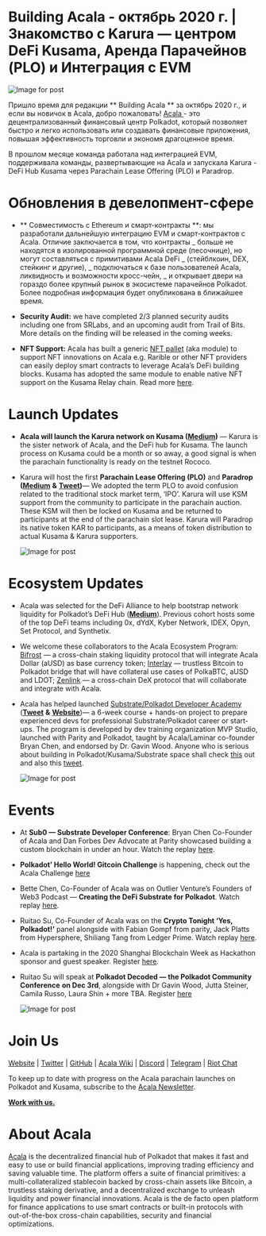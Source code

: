 # Building Acala - октябрь 2020 г. | Знакомство с Karura —  центром DeFi Kusama, Аренда Парачейнов (PLO) и Интеграция с EVM

![Image for post](https://miro.medium.com/max/1600/0*hmK9ex3hJqibgvrl)

Пришло время для редакции ** Building Acala ** за октябрь 2020 г., и если вы новичок в Acala, добро пожаловать! [ Acala ](http://acala.network/) - это децентрализованный финансовый центр Polkadot, который позволяет быстро и легко использовать или создавать финансовые приложения, повышая эффективность торговли и экономя драгоценное время.

В прошлом месяце команда работала над интеграцией EVM, поддерживала команды, развертывающие на Acala и запускала Karura - DeFi Hub Kusama через Parachain Lease Offering (PLO) и Paradrop.

# **Обновления в девелопмент-сфере**

- ** Совместимость с Ethereum и смарт-контракты **: мы разработали дальнейшую интеграцию EVM и смарт-контрактов с Acala. Отличие заключается в том, что контракты _ больше не находятся в изолированной программной среде (песочнице), но могут составляться с примитивами Acala DeFi _ (стейблкоин, DEX, стейкинг и другие), _ подключаться к базе пользователей Acala, ликвидность и возможности кросс-чейн, _ и открывает двери на гораздо более крупный рынок в экосистеме парачейнов Polkadot. Более подробная информация будет опубликована в ближайшее время.

- **Security Audit:** we have completed 2/3 planned security audits including one from SRLabs, and an upcoming audit from Trail of Bits. More details on the finding will be released in the coming weeks.

- **NFT Support:** Acala has built a generic [NFT pallet](https://github.com/open-web3-stack/open-runtime-module-library/tree/master/nft) (aka module) to support NFT innovations on Acala e.g. Rarible or other NFT providers can easily deploy smart contracts to leverage Acala’s DeFi building blocks. Kusama has adopted the same module to enable native NFT support on the Kusama Relay chain. Read more [here](https://kusama.polkassembly.io/post/303#86924943-429c-4c05-a2fe-e7bef735b2a4).

# **Launch Updates**

- **Acala will launch the Karura network on Kusama (**[**Medium**](https://medium.com/acalanetwork/introducing-karura-acalas-defi-parachain-on-kusama-af2f2695b07a)**)** — Karura is the sister network of Acala, and the DeFi hub for Kusama. The launch process on Kusama could be a month or so away, a good signal is when the parachain functionality is ready on the testnet Rococo.

- Karura will host the first **Parachain Lease Offering (PLO)** and **Paradrop (**[**Medium**](https://medium.com/acalanetwork/karuras-approach-to-the-upcoming-parachain-lease-offering-plo-on-kusama-12fbf09ee463) **&** [**Tweet**](https://twitter.com/KaruraNetwork/status/1319692583149457409?s=20)**)**— We adopted the term PLO to avoid confusion related to the traditional stock market term, ‘IPO’. Karura will use KSM support from the community to participate in the parachain auction. These KSM will then be locked on Kusama and be returned to participants at the end of the parachain slot lease. Karura will Paradrop its native token KAR to participants, as a means of token distribution to actual Kusama & Karura supporters.

  ![Image for post](https://miro.medium.com/max/1600/1*EtNqbSOXqs4ZkljaR0Db7Q.jpeg)

# **Ecosystem Updates**

- Acala was selected for the DeFi Alliance to help bootstrap network liquidity for Polkadot’s DeFi Hub ([**Medium**](https://medium.com/acalanetwork/acala-selected-for-the-defi-alliance-accelerator-to-help-build-deploy-and-grow-the-defi-hub-of-c1526008963e)). Previous cohort hosts some of the top DeFi teams including 0x, dYdX, Kyber Network, IDEX, Opyn, Set Protocol, and Synthetix.

- We welcome these collaborators to the Acala Ecosystem Program: [Bifrost](http://bifrost.finance/) — a cross-chain staking liquidity protocol that will integrate Acala Dollar (aUSD) as base currency token; [Interlay](https://polkadot.network/bitcoin-is-coming-to-polkadot/?utm_content=142539261&utm_medium=social&utm_source=twitter&hss_channel=tw-1595615893) — trustless Bitcoin to Polkadot bridge that will have collateral use cases of PolkaBTC, aUSD and LDOT; [Zenlink](https://www.zenlink.pro/) — a cross-chain DeX protocol that will collaborate and integrate with Acala.

- Acala has helped launched [Substrate/Polkadot Developer Academy](http://.guru/polkadot-substrate) ([**Tweet**](https://twitter.com/AcalaNetwork/status/1320921071835435008?s=20) **&** [**Website**](http://ic.guru/polkadot-substrate))— a 6-week course + hands-on project to prepare experienced devs for professional Substrate/Polkadot career or start-ups. The program is developed by dev training organization MVP Studio, launched with Parity and Polkadot, taught by Acala/Laminar co-founder Bryan Chen, and endorsed by Dr. Gavin Wood. Anyone who is serious about building in Polkadot/Kusama/Substrate space shall check [this](http://ic.guru/polkadot-substrate) out and also this [tweet](https://twitter.com/AcalaNetwork/status/1320921071835435008?s=20).

  ![Image for post](https://miro.medium.com/max/5760/1*FajicLqehWMEzaUPx7ujjw.png)

# **Events**

- At **Sub0 — Substrate Developer Conference**: Bryan Chen Co-Founder of Acala and Dan Forbes Dev Advocate at Parity showcased building a custom blockchain in under an hour. Watch the replay [here](https://t.co/XTLRKg8nZM?amp=1).

- **Polkadot’ Hello World! Gitcoin Challenge** is happening, check out the Acala Challenge [here](https://t.co/tzL4gpN5FJ?amp=1)

- Bette Chen, Co-Founder of Acala was on Outlier Venture’s Founders of Web3 Podcast — **Creating the DeFi Substrate for Polkadot**. Watch replay [here](https://www.youtube.com/watch?v=aueB19YH19g&list=UUd_K-AgiS2XV8_iuRQ7JyNQ).

- Ruitao Su, Co-Founder of Acala was on the **Crypto Tonight ‘Yes, Polkadot!’** panel alongside with Fabian Gompf from parity, Jack Platts from Hypersphere, Shiliang Tang from Ledger Prime. Watch replay [here](https://www.youtube.com/watch?v=xXgtpcf9NVE&feature=youtu.be).

- Acala is partaking in the 2020 Shanghai Blockchain Week as Hackathon sponsor and guest speaker. Register [here](https://www.eventbrite.com/e/the-6th-global-blockchain-summit-tickets-115473469255).
- Ruitao Su will speak at **Polkadot Decoded — the Polkadot Community Conference** **on Dec 3rd**, alongside with Dr Gavin Wood, Jutta Steiner, Camila Russo, Laura Shin + more TBA. Register [here](https://t.co/BWUXh8dwf2?amp=1)

  ![Image for post](https://miro.medium.com/max/1360/0*bb5Vh6rDQWQihkX0)

# Join Us

[Website](https://acala.network/) | [Twitter](https://twitter.com/AcalaNetwork) | [GitHub](https://github.com/AcalaNetwork/Acala) | [Acala Wiki](https://github.com/AcalaNetwork/Acala/wiki) | [Discord](https://discord.gg/vdbFVCH) | [Telegram](https://t.me/acalaofficial) | [Riot Chat](https://riot.im/app/#/room/#acala:matrix.org)

To keep up to date with progress on the Acala parachain launches on Polkadot and Kusama, subscribe to the [Acala Newsletter](https://share.hsforms.com/1X9RxkXk-R62I0VNbATaDXw4h8qc).

[**Work with us.**](https://jobs.lever.co/acala/)

# About Acala

[Acala](http://acala.network/) is the decentralized financial hub of Polkadot that makes it fast and easy to use or build financial applications, improving trading efficiency and saving valuable time. The platform offers a suite of financial primitives: a multi-collateralized stablecoin backed by cross-chain assets like Bitcoin, a trustless staking derivative, and a decentralized exchange to unleash liquidity and power financial innovations. Acala is the de facto open platform for finance applications to use smart contracts or built-in protocols with out-of-the-box cross-chain capabilities, security and financial optimizations.
